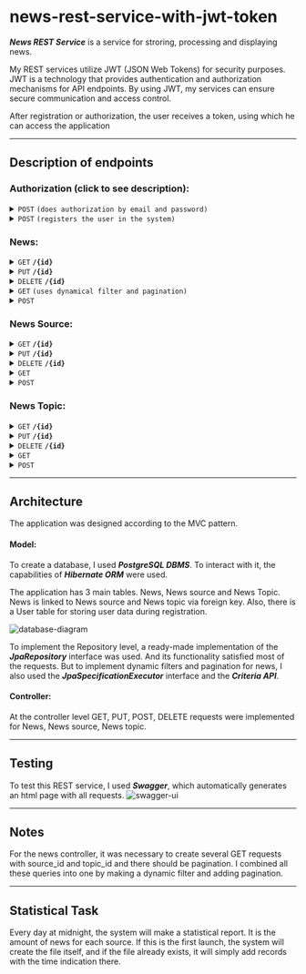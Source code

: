 # news-rest-service-with-jwt-token

***News REST Service*** is a service for stroring, processing and displaying news.

My REST services utilize JWT (JSON Web Tokens) for security purposes. JWT is a technology that provides authentication and authorization mechanisms for API endpoints. By using JWT, my services can ensure secure communication and access control.

After registration or authorization, the user receives a token, using which he can access the application
______

## Description of endpoints 

### Authorization (click to see description):

<details>
 <summary><code>POST</code> <code>(does authorization by email and password)</code></summary>

##### Parameters

> | name      |  type     | data type               | description                                                           |
> |-----------|-----------|-------------------------|-----------------------------------------------------------------------|
> | request body |  required | object (JSON)   | request body consist of email (string) and password (string)  |


##### Example cURL

> ```javascript
> curl -X 'POST' \
>  'http://localhost:8080/api/v1/auth/authenticate' \
>  -H 'accept: */*' \
>  -H 'Content-Type: application/json' \
>  -d '{
>  "email": "test@gmail.com",
>  "password": "1234"
> }'
> ```

</details>

<details>
 <summary><code>POST</code> <code>(registers the user in the system)</code></summary>

##### Parameters

> | name      |  type     | data type               | description                                                           |
> |-----------|-----------|-------------------------|-----------------------------------------------------------------------|
> | request body |  required | object (JSON)   | request body consist of firstname (string), lastname (string), email (string) and password (string)  |


##### Example cURL

> ```javascript
> curl -X 'POST' \
>  'http://localhost:8080/api/v1/auth/register' \
>  -H 'accept: */*' \
>  -H 'Authorization: Bearer eyJhbGciOiJIUzI1NiJ9.eyJzdWIiOiJ0ZXN0QGdtYWlsLmNvbSIsImlhdCI6MTY4NDI0NjUwOCwiZXhwIjoxNjg0MzMyOTA4fQ.aOZUN2t4JhpldKyl1-UDKbuO9vMTK3pyZMGKn_-E1kA' \
>  -H 'Content-Type: application/json' \
>  -d '{
>  "firstname": "string",
>  "lastname": "string",
>  "email": "string",
>  "password": "string"
> }'
> ```

</details>


### News:

<details>
 <summary><code>GET</code> <code><b>/{id}</b></code></summary>

##### Parameters

> | name      |  type     | data type               | description                                                           |
> |-----------|-----------|-------------------------|-----------------------------------------------------------------------|
> | id      |  required | integer   | The existing id in database  |


##### Example cURL

> ```javascript
> curl -X 'GET' \
>  'http://localhost:8080/api/v1/news/1' \
>  -H 'accept: */*' \
>  -H 'Authorization: Bearer eyJhbGciOiJIUzI1NiJ9.eyJzdWIiOiJ0ZXN0QGdtYWlsLmNvbSIsImlhdCI6MTY4NDI0NjUwOCwiZXhwIjoxNjg0MzMyOTA4fQ.aOZUN2t4JhpldKyl1-UDKbuO9vMTK3pyZMGKn_-E1kA'
> ```

</details>

<details>
 <summary><code>PUT</code> <code><b>/{id}</b></code></summary>

##### Parameters

> | name      |  type     | data type               | description                                                           |
> |-----------|-----------|-------------------------|-----------------------------------------------------------------------|
> | id      |  required | integer   | The existing id in database  |
> | news      |  required | object (JSON)   | news consist of title, content, publish date, source id and topic id.  |


##### Example cURL

> ```javascript
> curl -X 'PUT' \
>  'http://localhost:8080/api/v1/news/2?title=string&content=string&publishDate=2023-05-16&sourceId=1&topicId=1' \
>  -H 'accept: */*' \
>  -H 'Authorization: Bearer eyJhbGciOiJIUzI1NiJ9.eyJzdWIiOiJ0ZXN0QGdtYWlsLmNvbSIsImlhdCI6MTY4NDI0NjUwOCwiZXhwIjoxNjg0MzMyOTA4fQ.aOZUN2t4JhpldKyl1-UDKbuO9vMTK3pyZMGKn_-E1kA'
> ```

</details>

<details>
 <summary><code>DELETE</code> <code><b>/{id}</b></code></summary>

##### Parameters

> | name      |  type     | data type               | description                                                           |
> |-----------|-----------|-------------------------|-----------------------------------------------------------------------|
> | id      |  required | integer   | The existing id in database  |


##### Example cURL

> ```javascript
> curl -X 'DELETE' \
>  'http://localhost:8080/api/v1/news/2' \
>  -H 'accept: */*' \
>  -H 'Authorization: Bearer eyJhbGciOiJIUzI1NiJ9.eyJzdWIiOiJ0ZXN0QGdtYWlsLmNvbSIsImlhdCI6MTY4NDI0NjUwOCwiZXhwIjoxNjg0MzMyOTA4fQ.aOZUN2t4JhpldKyl1-UDKbuO9vMTK3pyZMGKn_-E1kA'
> ```

</details>

<details>
 <summary><code>GET</code> <code>(uses dynamical filter and pagination)</code></summary>

##### Parameters

> | name      |  type     | data type               | description                                                           |
> |-----------|-----------|-------------------------|-----------------------------------------------------------------------|
> | filter      |  required | object (JSON)   | filter consist of source id (int) and topic id (int). Both of them can be null because it's a dynamic filter.  |
> | pageable      |  required | object (JSON)   | pageable consist of page (int), size (int) and sort (string). User have to define page and size, while sort can be null.   |


##### Example cURL

> ```javascript
> curl -X 'GET' \
>  'http://localhost:8080/api/v1/news?sourceId=&topicId=&page=0&size=1&sort=' \
>  -H 'accept: */*' \
>  -H 'Authorization: Bearer eyJhbGciOiJIUzI1NiJ9.eyJzdWIiOiJ0ZXN0QGdtYWlsLmNvbSIsImlhdCI6MTY4NDI0NjUwOCwiZXhwIjoxNjg0MzMyOTA4fQ.aOZUN2t4JhpldKyl1-UDKbuO9vMTK3pyZMGKn_-E1kA'
> ```

</details>

<details>
 <summary><code>POST</code></summary>

##### Parameters

> | name      |  type     | data type               | description                                                           |
> |-----------|-----------|-------------------------|-----------------------------------------------------------------------|
> | news      |  required | object (JSON)   | news consist of title (string), content (string), publish date (string), source id (int) and topic id (int).  |


##### Example cURL

> ```javascript
> curl -X 'POST' \
>  'http://localhost:8080/api/v1/news?title=string&content=string&publishDate=2023-05-16&sourceId=1&topicId=1' \
>  -H 'accept: */*' \
>  -H 'Authorization: Bearer eyJhbGciOiJIUzI1NiJ9.eyJzdWIiOiJ0ZXN0QGdtYWlsLmNvbSIsImlhdCI6MTY4NDI0NjUwOCwiZXhwIjoxNjg0MzMyOTA4fQ.aOZUN2t4JhpldKyl1-UDKbuO9vMTK3pyZMGKn_-E1kA' \
>  -d ''
> ```

</details>

### News Source:

<details>
 <summary><code>GET</code> <code><b>/{id}</b></code></summary>

##### Parameters

> | name      |  type     | data type               | description                                                           |
> |-----------|-----------|-------------------------|-----------------------------------------------------------------------|
> | id      |  required | integer   | The existing id in database  |


##### Example cURL

> ```javascript
> curl -X 'GET' \
>  'http://localhost:8080/api/v1/news-source/1?name=string' \
>  -H 'accept: */*' \
>  -H 'Authorization: Bearer eyJhbGciOiJIUzI1NiJ9.eyJzdWIiOiJ0ZXN0QGdtYWlsLmNvbSIsImlhdCI6MTY4NDI0NjUwOCwiZXhwIjoxNjg0MzMyOTA4fQ.aOZUN2t4JhpldKyl1-UDKbuO9vMTK3pyZMGKn_-E1kA'
> ```

</details>

<details>
 <summary><code>PUT</code> <code><b>/{id}</b></code></summary>

##### Parameters

> | name      |  type     | data type               | description                                                           |
> |-----------|-----------|-------------------------|-----------------------------------------------------------------------|
> | id      |  required | integer   | The existing id in database  |
> | name      |  required | string   | N/A  |


##### Example cURL

> ```javascript
> curl -X 'PUT' \
>  'http://localhost:8080/api/v1/news-source/1?name=string' \
>  -H 'accept: */*' \
>  -H 'Authorization: Bearer eyJhbGciOiJIUzI1NiJ9.eyJzdWIiOiJ0ZXN0QGdtYWlsLmNvbSIsImlhdCI6MTY4NDI0NjUwOCwiZXhwIjoxNjg0MzMyOTA4fQ.aOZUN2t4JhpldKyl1-UDKbuO9vMTK3pyZMGKn_-E1kA'
> ```

</details>

<details>
 <summary><code>DELETE</code> <code><b>/{id}</b></code></summary>

##### Parameters

> | name      |  type     | data type               | description                                                           |
> |-----------|-----------|-------------------------|-----------------------------------------------------------------------|
> | id      |  required | integer   | The existing id in database  |


##### Example cURL

> ```javascript
> curl -X 'DELETE' \
>  'http://localhost:8080/api/v1/news-source/1' \
>  -H 'accept: */*' \
>  -H 'Authorization: Bearer eyJhbGciOiJIUzI1NiJ9.eyJzdWIiOiJ0ZXN0QGdtYWlsLmNvbSIsImlhdCI6MTY4NDI0NjUwOCwiZXhwIjoxNjg0MzMyOTA4fQ.aOZUN2t4JhpldKyl1-UDKbuO9vMTK3pyZMGKn_-E1kA'
> ```

</details>

<details>
 <summary><code>GET</code></summary>

##### Parameters

> | name      |  type     | data type               | description                                                           |
> |-----------|-----------|-------------------------|-----------------------------------------------------------------------|


##### Example cURL

> ```javascript
> curl -X 'GET' \
>  'http://localhost:8080/api/v1/news-source/' \
>  -H 'accept: */*' \
>  -H 'Authorization: Bearer eyJhbGciOiJIUzI1NiJ9.eyJzdWIiOiJ0ZXN0QGdtYWlsLmNvbSIsImlhdCI6MTY4NDI0NjUwOCwiZXhwIjoxNjg0MzMyOTA4fQ.aOZUN2t4JhpldKyl1-UDKbuO9vMTK3pyZMGKn_-E1kA'
> ```

</details>

<details>
 <summary><code>POST</code></summary>

##### Parameters

> | name      |  type     | data type               | description                                                           |
> |-----------|-----------|-------------------------|-----------------------------------------------------------------------|



##### Example cURL

> ```javascript
> curl -X 'POST' \
>  'http://localhost:8080/api/v1/news-source?name=string' \
>  -H 'accept: */*' \
>  -H 'Authorization: Bearer eyJhbGciOiJIUzI1NiJ9.eyJzdWIiOiJ0ZXN0QGdtYWlsLmNvbSIsImlhdCI6MTY4NDI0NjUwOCwiZXhwIjoxNjg0MzMyOTA4fQ.aOZUN2t4JhpldKyl1-UDKbuO9vMTK3pyZMGKn_-E1kA' \
>  -d ''
> ```

</details>

### News Topic:

<details>
 <summary><code>GET</code> <code><b>/{id}</b></code></summary>

##### Parameters

> | name      |  type     | data type               | description                                                           |
> |-----------|-----------|-------------------------|-----------------------------------------------------------------------|
> | id      |  required | integer   | The existing id in database  |


##### Example cURL

> ```javascript
> curl -X 'GET' \
>  'http://localhost:8080/api/v1/news-topic/1?name=string' \
>  -H 'accept: */*' \
>  -H 'Authorization: Bearer eyJhbGciOiJIUzI1NiJ9.eyJzdWIiOiJ0ZXN0QGdtYWlsLmNvbSIsImlhdCI6MTY4NDI0NjUwOCwiZXhwIjoxNjg0MzMyOTA4fQ.aOZUN2t4JhpldKyl1-UDKbuO9vMTK3pyZMGKn_-E1kA'
> ```

</details>

<details>
 <summary><code>PUT</code> <code><b>/{id}</b></code></summary>

##### Parameters

> | name      |  type     | data type               | description                                                           |
> |-----------|-----------|-------------------------|-----------------------------------------------------------------------|
> | id      |  required | integer   | The existing id in database  |
> | name      |  required | string   | N/A  |


##### Example cURL

> ```javascript
> curl -X 'PUT' \
>  'http://localhost:8080/api/v1/news-topic/1?name=string' \
>  -H 'accept: */*' \
>  -H 'Authorization: Bearer eyJhbGciOiJIUzI1NiJ9.eyJzdWIiOiJ0ZXN0QGdtYWlsLmNvbSIsImlhdCI6MTY4NDI0NjUwOCwiZXhwIjoxNjg0MzMyOTA4fQ.aOZUN2t4JhpldKyl1-UDKbuO9vMTK3pyZMGKn_-E1kA'
> ```

</details>

<details>
 <summary><code>DELETE</code> <code><b>/{id}</b></code></summary>

##### Parameters

> | name      |  type     | data type               | description                                                           |
> |-----------|-----------|-------------------------|-----------------------------------------------------------------------|
> | id      |  required | integer   | The existing id in database  |


##### Example cURL

> ```javascript
> curl -X 'DELETE' \
>  'http://localhost:8080/api/v1/news-topic/1' \
>  -H 'accept: */*' \
>  -H 'Authorization: Bearer eyJhbGciOiJIUzI1NiJ9.eyJzdWIiOiJ0ZXN0QGdtYWlsLmNvbSIsImlhdCI6MTY4NDI0NjUwOCwiZXhwIjoxNjg0MzMyOTA4fQ.aOZUN2t4JhpldKyl1-UDKbuO9vMTK3pyZMGKn_-E1kA'
> ```

</details>

<details>
 <summary><code>GET</code></summary>

##### Parameters

> | name      |  type     | data type               | description                                                           |
> |-----------|-----------|-------------------------|-----------------------------------------------------------------------|


##### Example cURL

> ```javascript
> curl -X 'GET' \
>  'http://localhost:8080/api/v1/news-topic/' \
>  -H 'accept: */*' \
>  -H 'Authorization: Bearer eyJhbGciOiJIUzI1NiJ9.eyJzdWIiOiJ0ZXN0QGdtYWlsLmNvbSIsImlhdCI6MTY4NDI0NjUwOCwiZXhwIjoxNjg0MzMyOTA4fQ.aOZUN2t4JhpldKyl1-UDKbuO9vMTK3pyZMGKn_-E1kA'
> ```

</details>

<details>
 <summary><code>POST</code></summary>

##### Parameters

> | name      |  type     | data type               | description                                                           |
> |-----------|-----------|-------------------------|-----------------------------------------------------------------------|



##### Example cURL

> ```javascript
> curl -X 'POST' \
>  'http://localhost:8080/api/v1/news-topic?name=string' \
>  -H 'accept: */*' \
>  -H 'Authorization: Bearer eyJhbGciOiJIUzI1NiJ9.eyJzdWIiOiJ0ZXN0QGdtYWlsLmNvbSIsImlhdCI6MTY4NDI0NjUwOCwiZXhwIjoxNjg0MzMyOTA4fQ.aOZUN2t4JhpldKyl1-UDKbuO9vMTK3pyZMGKn_-E1kA' \
>  -d ''
> ```

</details>


______

## Architecture
The application was designed according to the MVC pattern.

#### Model:

To create a database, I used ***PostgreSQL DBMS***. To interact with it, the capabilities of ***Hibernate ORM*** were used.

The application has 3 main tables. News, News source and News Topic. News is linked to News source and News topic via foreign key.
Also, there is a User table for storing user data during registration.

![database-diagram](https://github.com/akhulbay/news-rest-service/assets/117244670/c3c7305f-7112-44fc-934b-aa3a5b1f59af)



To implement the Repository level, a ready-made implementation of the ***JpaRepository*** interface was used. And its functionality satisfied most of the requests. But to implement dynamic filters and pagination for news, I also used the ***JpaSpecificationExecutor*** interface and the ***Criteria API***.

#### Controller:

At the controller level GET, PUT, POST, DELETE requests were implemented for News, News source, News topic.

______

## Testing
To test this REST service, I used ***Swagger***, which automatically generates an html page with all requests.
![swagger-ui](https://github.com/akhulbay/news-rest-service/assets/117244670/3764a6c5-d625-4194-b202-df68d29e4fc6)

_______

## Notes 

For the news controller, it was necessary to create several GET requests with source_id and topic_id and there should be pagination. I combined all these queries into one by making a dynamic filter and adding pagination.

_______

## Statistical Task

Every day at midnight, the system will make a statistical report. It is the amount of news for each source. If this is the first launch, the system will create the file itself, and if the file already exists, it will simply add records with the time indication there.
